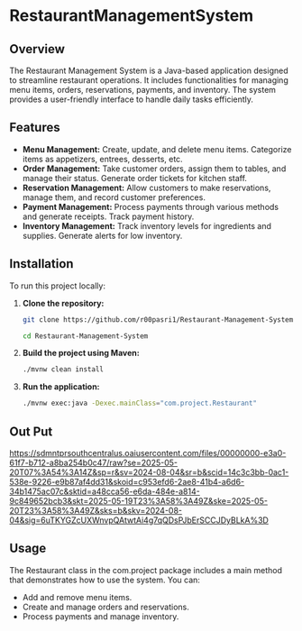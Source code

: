 # RestaurantManagementSystem
 


## Overview

The Restaurant Management System is a Java-based application designed to streamline restaurant operations. It includes functionalities for managing menu items, orders, reservations, payments, and inventory. The system provides a user-friendly interface to handle daily tasks efficiently.

## Features

- **Menu Management:** Create, update, and delete menu items. Categorize items as appetizers, entrees, desserts, etc.
- **Order Management:** Take customer orders, assign them to tables, and manage their status. Generate order tickets for kitchen staff.
- **Reservation Management:** Allow customers to make reservations, manage them, and record customer preferences.
- **Payment Management:** Process payments through various methods and generate receipts. Track payment history.
- **Inventory Management:** Track inventory levels for ingredients and supplies. Generate alerts for low inventory.

## Installation

To run this project locally:

1. **Clone the repository:**

   ```bash
   git clone https://github.com/r00pasri1/Restaurant-Management-System.git
   
   cd Restaurant-Management-System

2. **Build the project using Maven:**

    ```bash
    ./mvnw clean install
    ```

3. **Run the application:**

    ```bash
    ./mvnw exec:java -Dexec.mainClass="com.project.Restaurant"
    ```
## Out Put
https://sdmntprsouthcentralus.oaiusercontent.com/files/00000000-e3a0-61f7-b712-a8ba254b0c47/raw?se=2025-05-20T07%3A54%3A14Z&sp=r&sv=2024-08-04&sr=b&scid=14c3c3bb-0ac1-538e-9226-e9b87af4dd31&skoid=c953efd6-2ae8-41b4-a6d6-34b1475ac07c&sktid=a48cca56-e6da-484e-a814-9c849652bcb3&skt=2025-05-19T23%3A58%3A49Z&ske=2025-05-20T23%3A58%3A49Z&sks=b&skv=2024-08-04&sig=6uTKYGZcUXWnvpQAtwtAi4g7qQDsPJbErSCCJDyBLkA%3D
## Usage

The Restaurant class in the com.project package includes a main method that demonstrates how to use the system. You can:

- Add and remove menu items.
- Create and manage orders and reservations.
- Process payments and manage inventory.
